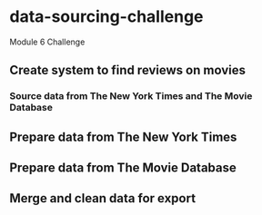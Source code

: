 # data-sourcing-challenge
Module 6 Challenge

## Create system to find reviews on movies 
### Source data from The New York Times and The Movie Database

## Prepare data from The New York Times

## Prepare data from The Movie Database

## Merge and clean data for export
